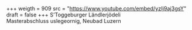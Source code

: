 ﻿+++
weigth = 909
src = "https://www.youtube.com/embed/yzIj9aj3gsY"
draft = false
+++
S’Toggeburger Ländlerjödeli<br>Masterabschluss uslegeornig, Neubad Luzern
